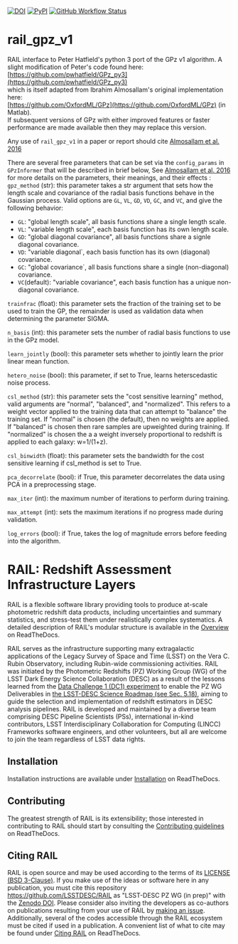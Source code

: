 [![DOI](https://zenodo.org/badge/223043497.svg)](https://zenodo.org/badge/latestdoi/223043497)
[![PyPI](https://img.shields.io/pypi/v/pz-rail-gpz-v1?color=blue&logo=pypi&logoColor=white)](https://pypi.org/project/pz-rail-gpz-v1/)
[![GitHub Workflow Status](https://img.shields.io/github/actions/workflow/status/LSSTDESC/rail_gpz_v1/main.yml)](https://github.com/LSSTDESC/rail_gpz_v1/actions/workflows/main.yml)

# rail_gpz_v1

RAIL interface to Peter Hatfield's python 3 port of the GPz v1 algorithm.  A slight modification of Peter's code found here: <br>
[https://github.com/pwhatfield/GPz_py3](https://github.com/pwhatfield/GPz_py3)<br>
which is itself adapted from Ibrahim Almosallam's original implementation here:<br>
[https://github.com/OxfordML/GPz](https://github.com/OxfordML/GPz) (in Matlab).<br>
If subsequent versions of GPz with either improved features or faster performance are made available then they may replace this version.

Any use of `rail_gpz_v1` in a paper or report should cite [Almosallam et al. 2016](https://ui.adsabs.harvard.edu/abs/2016MNRAS.462..726A/abstract)

There are several free parameters that can be set via the `config_params` in `GPzInformer` that will be described in brief below, See [Almosallam et al. 2016](https://ui.adsabs.harvard.edu/abs/2016MNRAS.462..726A/abstract) for more details on the parameters, their meanings, and their effects :<br>
`gpz_method` (str): this parameter takes a str argument that sets how the length scale and covariance of the radial basis functions behave in the Gaussian process.  Valid options are `GL`, `VL`, `GD`, `VD`, `GC`, and `VC`, and give the following behavior:<br>
- `GL`: "global length scale", all basis functions share a single length scale.<br>
- `VL`: "variable length scale", each basis function has its own length scale.<br>
- `GD`: "global diagonal covariance", all basis functions share a signle diagonal covariance.<br>
- `VD`: "variable diagonal`, each basis function has its own (diagonal) covariance.<br>
- `GC`: "global covariance`, all basis functions share a single (non-diagonal) covariance.<br>
- `VC`(default): "variable covariance", each basis function has a unique non-diagonal covariance.<br>

`trainfrac` (float): this parameter sets the fraction of the training set to be used to train the GP, the remainder is used as validation data when determining the parameter SIGMA.<br>

`n_basis` (int): this parameter sets the number of radial basis functions to use in the GPz model.<br>

`learn_jointly` (bool): this parameter sets whether to jointly learn the prior linear mean function.<br>

`hetero_noise` (bool): this parameter, if set to True, learns heterscedastic noise process.<br>

`csl_method` (str): this parameter sets the "cost sensitive learning" method, valid arguments are "normal", "balanced", and "normalized".  This refers to a weight vector applied to the training data that can attempt to "balance" the training set. If "normal" is chosen (the default), then no weights are applied.  If "balanced" is chosen then rare samples are upweighted during training.  If "normalized" is chosen the a a weight inversely proportional to redshift is applied to each galaxy: w=1/(1+z).<br>

`csl_binwidth` (float): this parameter sets the bandwidth for the cost sensitive learning if csl_method is set to True.<br>

`pca_decorrelate` (bool): if True, this parameter decorrelates the data using PCA in a preprocessing stage.<br>

`max_iter` (int): the maximum number of iterations to perform during training.<br>

`max_attempt` (int): sets the maximum iterations if no progress made during validation.<br>

`log_errors` (bool): if True, takes the log of magnitude errors before feeding into the algorithm.<br>

# RAIL: Redshift Assessment Infrastructure Layers

RAIL is a flexible software library providing tools to produce at-scale photometric redshift data products, including uncertainties and summary statistics, and stress-test them under realistically complex systematics.
A detailed description of RAIL's modular structure is available in the [Overview](https://lsstdescrail.readthedocs.io/en/latest/source/overview.html) on ReadTheDocs.

RAIL serves as the infrastructure supporting many extragalactic applications of the Legacy Survey of Space and Time (LSST) on the Vera C. Rubin Observatory, including Rubin-wide commissioning activities. 
RAIL was initiated by the Photometric Redshifts (PZ) Working Group (WG) of the LSST Dark Energy Science Collaboration (DESC) as a result of the lessons learned from the [Data Challenge 1 (DC1) experiment](https://academic.oup.com/mnras/article/499/2/1587/5905416) to enable the PZ WG Deliverables in [the LSST-DESC Science Roadmap (see Sec. 5.18)](https://lsstdesc.org/assets/pdf/docs/DESC_SRM_latest.pdf), aiming to guide the selection and implementation of redshift estimators in DESC analysis pipelines.
RAIL is developed and maintained by a diverse team comprising DESC Pipeline Scientists (PSs), international in-kind contributors, LSST Interdisciplinary Collaboration for Computing (LINCC) Frameworks software engineers, and other volunteers, but all are welcome to join the team regardless of LSST data rights. 

## Installation

Installation instructions are available under [Installation](https://lsstdescrail.readthedocs.io/en/latest/source/installation.html) on ReadTheDocs.

## Contributing

The greatest strength of RAIL is its extensibility; those interested in contributing to RAIL should start by consulting the [Contributing guidelines](https://lsstdescrail.readthedocs.io/en/latest/source/contributing.html) on ReadTheDocs.

## Citing RAIL

RAIL is open source and may be used according to the terms of its [LICENSE](https://github.com/LSSTDESC/RAIL/blob/main/LICENSE) [(BSD 3-Clause)](https://opensource.org/licenses/BSD-3-Clause).
If you make use of the ideas or software here in any publication, you must cite this repository <https://github.com/LSSTDESC/RAIL> as "LSST-DESC PZ WG (in prep)" with the [Zenodo DOI](https://doi.org/10.5281/zenodo.7017551).
Please consider also inviting the developers as co-authors on publications resulting from your use of RAIL by [making an issue](https://github.com/LSSTDESC/RAIL/issues/new/choose).
Additionally, several of the codes accessible through the RAIL ecosystem must be cited if used in a publication.
A convenient list of what to cite may be found under [Citing RAIL](https://lsstdescrail.readthedocs.io/en/latest/source/citing.html) on ReadTheDocs.
